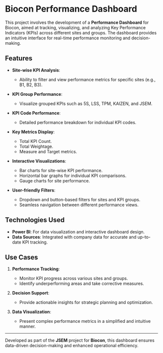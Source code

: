 # Biocon Performance Dashboard

This project involves the development of a **Performance Dashboard** for Biocon, aimed at tracking, visualizing, and analyzing Key Performance Indicators (KPIs) across different sites and groups. The dashboard provides an intuitive interface for real-time performance monitoring and decision-making.

## Features

- **Site-wise KPI Analysis**:
  - Ability to filter and view performance metrics for specific sites (e.g., B1, B2, B3).
  
- **KPI Group Performance**:
  - Visualize grouped KPIs such as 5S, LSS, TPM, KAIZEN, and JSEM.
  
- **KPI Code Performance**:
  - Detailed performance breakdown for individual KPI codes.

- **Key Metrics Display**:
  - Total KPI Count.
  - Total Weightage.
  - Measure and Target metrics.

- **Interactive Visualizations**:
  - Bar charts for site-wise KPI performance.
  - Horizontal bar graphs for individual KPI comparisons.
  - Gauge charts for site performance.

- **User-friendly Filters**:
  - Dropdown and button-based filters for sites and KPI groups.
  - Seamless navigation between different performance views.


## Technologies Used

- **Power BI**: For data visualization and interactive dashboard design.
- **Data Sources**: Integrated with company data for accurate and up-to-date KPI tracking.

## Use Cases

1. **Performance Tracking**:
   - Monitor KPI progress across various sites and groups.
   - Identify underperforming areas and take corrective measures.

2. **Decision Support**:
   - Provide actionable insights for strategic planning and optimization.

3. **Data Visualization**:
   - Present complex performance metrics in a simplified and intuitive manner.

---

Developed as part of the **JSEM** project for **Biocon**, this dashboard ensures data-driven decision-making and enhanced operational efficiency.
